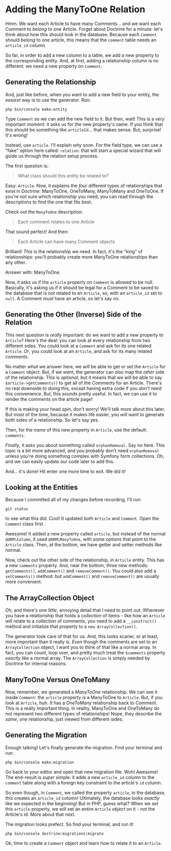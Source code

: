 # Adding the ManyToOne Relation

Hmm. We want each Article to have many Comments... and we want each Comment to
*belong* to one Article. Forget about Doctrine for a minute: let's think about how
this should look in the database. Because each `Comment` should *belong* to one
article, this means that the `comment` table needs an `article_id` column.

So far, in order to add a new column to a table, we add a new property to the
corresponding entity. And, at first, adding a relationship column is no different:
we need a new property on `Comment`.

## Generating the Relationship

And, just like before, when you want to add a new field to your entity, the *easiest*
way is to use the generator. Run:

```terminal
php bin/console make:entity
```

Type `Comment` so we can add the new field to it. But then, wait! This is a *very*
important moment: it asks us for the new property's name. If you think that this
should be something like `articleId`... that makes sense. But, surprise! It's wrong!

Instead, use `article`. I'll explain *why* soon. For the field type, we can use
a "fake" option here called: `relation`: that will start a special wizard that
will guide us through the relation setup process.

The first question is:

> What class should this entity be related to?

Easy: `Article`. Now, it explains the *four* different types of relationships that
exist in Doctrine: ManyToOne, OneToMany, ManyToMany and OneToOne. If you're not
sure which relationship you need, you can read through the descriptions to find
the one that fits best.

Check out the `ManyToOne` description:

> Each comment relates to one Article

That sound perfect! And then:

> Each Article can have many Comment objects

Brilliant! *This* is the relationship we need. In fact, it's the "king" of
relationships: you'll probably create more ManyToOne relationships than any other.

Answer with: ManyToOne.

Now, it asks us if the `article` property on `Comment` is allowed to be null.
Basically, it's asking us if it should be legal for a Comment to be saved to the
database that is *not* related to an `Article`, so, with an `article_id` set to
`null`. A Comment *must* have an article, so let's say no.

## Generating the Other (Inverse) Side of the Relation

This next question is *really* important: do we want to add a new property to
`Article`? Here's the deal: you can look at every relationship from two different
sides. You could look at a `Comment` and ask for its one related `Article`. *Or*,
you could look at an `Article`, and ask for its many related *comments*.

No matter *what* we answer here, we *will* be able to get or set the `Article`
for a `Comment` object. But, if we *want*, the generator can *also* map the *other*
side of the relationship. This is *optional*, but it means that we will be able to
say `$article->getComments()` to get all of the Comments for an Article. There's
no real downside to doing this, except having extra code if you *don't* need this
convenience. But, this sounds pretty useful. In fact, we can use it to render the
comments on the article page!

If this is making your head spin, don't worry! We'll talk more about this later.
But most of the time, because it makes life easier, you *will* want to generate
both sides of a relationship. So let's say yes.

Then, for the *name* of this new property in `Article`, use the default: `comments`.

*Finally*, it asks you about something called `orphanRemoval`. Say no here. This
topic is a bit more advanced, and you probably don't need `orphanRemoval` unless
you're doing something complex with Symfony form collections. Oh, and we can easily
update our code later to add this.

And... it's done! Hit enter one more time to exit. We did it!

## Looking at the Entities

Because I committed all of my changes before recording, I'll run:

```terminal
git status
```

to see what this did. Cool! It updated *both* `Article` and `Comment`. Open
the `Comment` class first.

Awesome! It added a new property called `article`, but instead of the normal
`@ORM\Column`, it used `@ORM\ManyToOne`, with some options that point to the
`Article` class. Then, at the bottom, we have getter and setter methods like normal.

Now, check out the other side of the relationship, in `Article` entity. This has
a new `comments` property. And, near the bottom, *three* new methods: `getComments()`,
`addComment()` and `removeComment()`. You *could* also add a `setComments()` method:
but `addComment()` and `removeComment()` are usually more convenient.

## The ArrayCollection Object

Oh, and there's one *little*, annoying detail that I need to point out. Whenever you have
a relationship that holds a *collection* of items - like how an `Article` will
relate to a *collection* of comments, you need to add a `__construct()` method
and initialize that property to a `new ArrayCollection()`.

The generator took care of that for us. And, this looks scarier, or at least, more
important than it really is. *Even* though the comments are set to an `ArrayCollection`
object, I want you to think of that like a normal array. In fact, you can count,
loop over, and pretty much treat the `$comments` property *exactly* like a normal
array. The `ArrayCollection` is simply needed by Doctrine for internal reasons.

## ManyToOne Versus OneToMany

Now, remember, we generated a *ManyToOne* relationship. We can see it inside
`Comment`: the `article` property is a ManyToOne to `Article`. But, if you look
at `Article`, huh. *It* has a *OneToMany* relationship back to Comment. This is a
really important thing. In reality, ManyToOne and OneToMany do *not* represent
two different types of relationships! Nope, they describe the *same*, *one* relationship,
just viewed from different sides.

## Generating the Migration

Enough talking! Let's finally generate the migration. Find your terminal and run:

```terminal
php bin/console make:migration
```

Go back to your editor and open that new migration file. Woh! Awesome! The end-result
is *super* simple: it adds a new `article_id` column to the `comment`  table along
with a foreign key constraint to the article's `id` column. 

So even though, in `Comment`, we called the property `article`, in the database,
this creates an `article_id` column! Ultimately, the database looks *exactly* like
we expected in the beginning! But in PHP, guess what? When we *set* this `article`
property, we will set an entire `Article` *object* on it - *not* the Article's id.
More about that next.

The migration looks prefect. So find your terminal, and run it!

```terminal
php bin/console doctrine:migrations:migrate
```

Ok, time to create a `Comment` object and learn how to relate it to an `Article`.
